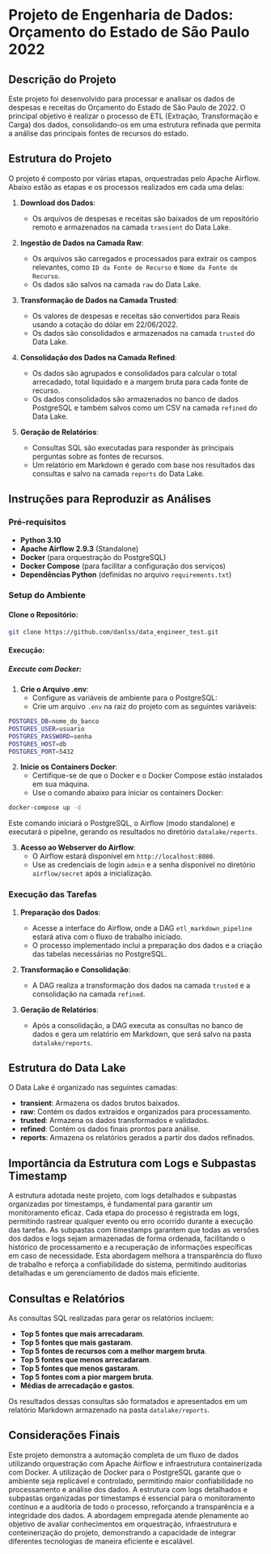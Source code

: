 # Projeto de Engenharia de Dados: Orçamento do Estado de São Paulo 2022

## Descrição do Projeto

Este projeto foi desenvolvido para processar e analisar os dados de despesas e receitas do Orçamento do Estado de São Paulo de 2022. O principal objetivo é realizar o processo de ETL (Extração, Transformação e Carga) dos dados, consolidando-os em uma estrutura refinada que permita a análise das principais fontes de recursos do estado.

## Estrutura do Projeto

O projeto é composto por várias etapas, orquestradas pelo Apache Airflow. Abaixo estão as etapas e os processos realizados em cada uma delas:

1. **Download dos Dados**: 
    - Os arquivos de despesas e receitas são baixados de um repositório remoto e armazenados na camada `transient` do Data Lake.
  
2. **Ingestão de Dados na Camada Raw**:
    - Os arquivos são carregados e processados para extrair os campos relevantes, como `ID da Fonte de Recurso` e `Nome da Fonte de Recurso`. 
    - Os dados são salvos na camada `raw` do Data Lake.

3. **Transformação de Dados na Camada Trusted**:
    - Os valores de despesas e receitas são convertidos para Reais usando a cotação do dólar em 22/06/2022.
    - Os dados são consolidados e armazenados na camada `trusted` do Data Lake.

4. **Consolidação dos Dados na Camada Refined**:
    - Os dados são agrupados e consolidados para calcular o total arrecadado, total liquidado e a margem bruta para cada fonte de recurso.
    - Os dados consolidados são armazenados no banco de dados PostgreSQL e também salvos como um CSV na camada `refined` do Data Lake.

5. **Geração de Relatórios**:
    - Consultas SQL são executadas para responder às principais perguntas sobre as fontes de recursos.
    - Um relatório em Markdown é gerado com base nos resultados das consultas e salvo na camada `reports` do Data Lake.

## Instruções para Reproduzir as Análises

### Pré-requisitos

- **Python 3.10**
- **Apache Airflow 2.9.3** (Standalone)
- **Docker** (para orquestração do PostgreSQL)
- **Docker Compose** (para facilitar a configuração dos serviços)
- **Dependências Python** (definidas no arquivo `requirements.txt`)

### Setup do Ambiente

#### Clone o Repositório:

```bash
git clone https://github.com/danlss/data_engineer_test.git
```

#### Execução:

##### Execute com Docker:

1. **Crie o Arquivo .env**:
   - Configure as variáveis de ambiente para o PostgreSQL:
   - Crie um arquivo `.env` na raiz do projeto com as seguintes variáveis:

```bash
POSTGRES_DB=nome_do_banco
POSTGRES_USER=usuario
POSTGRES_PASSWORD=senha
POSTGRES_HOST=db
POSTGRES_PORT=5432
```

2. **Inicie os Containers Docker**:
   - Certifique-se de que o Docker e o Docker Compose estão instalados em sua máquina.
   - Use o comando abaixo para iniciar os containers Docker:

```bash
docker-compose up -d
```

Este comando iniciará o PostgreSQL, o Airflow (modo standalone) e executará o pipeline, gerando os resultados no diretório `datalake/reports`.

3. **Acesso ao Webserver do Airflow**:
   - O Airflow estará disponível em `http://localhost:8080`.
   - Use as credenciais de login `admin` e a senha disponível no diretório `airflow/secret` após a inicialização.

### Execução das Tarefas

1. **Preparação dos Dados**:
   - Acesse a interface do Airflow, onde a DAG `etl_markdown_pipeline` estará ativa com o fluxo de trabalho iniciado.
   - O processo implementado inclui a preparação dos dados e a criação das tabelas necessárias no PostgreSQL.

2. **Transformação e Consolidação**:
   - A DAG realiza a transformação dos dados na camada `trusted` e a consolidação na camada `refined`.

3. **Geração de Relatórios**:
   - Após a consolidação, a DAG executa as consultas no banco de dados e gera um relatório em Markdown, que será salvo na pasta `datalake/reports`.

## Estrutura do Data Lake

O Data Lake é organizado nas seguintes camadas:

- **transient**: Armazena os dados brutos baixados.
- **raw**: Contém os dados extraídos e organizados para processamento.
- **trusted**: Armazena os dados transformados e validados.
- **refined**: Contém os dados finais prontos para análise.
- **reports**: Armazena os relatórios gerados a partir dos dados refinados.

## Importância da Estrutura com Logs e Subpastas Timestamp

A estrutura adotada neste projeto, com logs detalhados e subpastas organizadas por timestamps, é fundamental para garantir um monitoramento eficaz. Cada etapa do processo é registrada em logs, permitindo rastrear qualquer evento ou erro ocorrido durante a execução das tarefas. As subpastas com timestamps garantem que todas as versões dos dados e logs sejam armazenadas de forma ordenada, facilitando o histórico de processamento e a recuperação de informações específicas em caso de necessidade. Esta abordagem melhora a transparência do fluxo de trabalho e reforça a confiabilidade do sistema, permitindo auditorias detalhadas e um gerenciamento de dados mais eficiente.

## Consultas e Relatórios

As consultas SQL realizadas para gerar os relatórios incluem:

- **Top 5 fontes que mais arrecadaram**.
- **Top 5 fontes que mais gastaram**.
- **Top 5 fontes de recursos com a melhor margem bruta**.
- **Top 5 fontes que menos arrecadaram**.
- **Top 5 fontes que menos gastaram**.
- **Top 5 fontes com a pior margem bruta**.
- **Médias de arrecadação e gastos**.

Os resultados dessas consultas são formatados e apresentados em um relatório Markdown armazenado na pasta `datalake/reports`.

## Considerações Finais

Este projeto demonstra a automação completa de um fluxo de dados utilizando orquestração com Apache Airflow e infraestrutura containerizada com Docker. A utilização de Docker para o PostgreSQL garante que o ambiente seja replicável e controlado, permitindo maior confiabilidade no processamento e análise dos dados. A estrutura com logs detalhados e subpastas organizadas por timestamps é essencial para o monitoramento contínuo e a auditoria de todo o processo, reforçando a transparência e a integridade dos dados. A abordagem empregada atende plenamente ao objetivo de avaliar conhecimentos em orquestração, infraestrutura e conteinerização do projeto, demonstrando a capacidade de integrar diferentes tecnologias de maneira eficiente e escalável.
